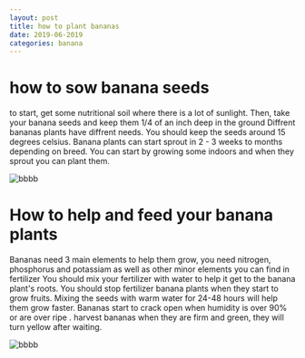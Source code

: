 ```yaml
---
layout: post
title: how to plant bananas
date: 2019-06-2019
categories: banana
---
```


# how to sow banana seeds
to start, get some nutritional soil where there is a lot of sunlight. Then, take your banana seeds and keep them 1/4 of an inch deep in the ground
Diffrent bananas plants have diffrent needs. You should keep the seeds around 15 degrees celsius. Banana plants can start sprout in 2 - 3 weeks
to months depending on breed. You can start by growing some indoors and when they sprout you can plant them.

![bbbb](/dabdabminer.github.io/51RrMn8gYFL._SX425_.jpg)

# How to help and feed your banana plants
Bananas need 3 main elements to help them grow, you need nitrogen, phosphorus and potassiam as well as other minor elements you can find in fertilizer
You should mix your fertilizer with water to help it get to the banana plant's roots. You should stop fertilizer banana plants when they start to grow fruits.
Mixing the seeds with warm water for 24-48 hours will help them grow faster. Bananas start to crack open when humidity is over 90% or are over ripe
. harvest bananas when they are firm and green, they will turn yellow after waiting.

![bbbb](/dabdabminer.github.io/banana-plant-500x500.jpg)
